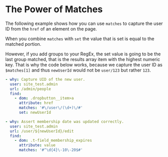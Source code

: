 <!--
id: matches
tags: ''
-->

# The Power of Matches

The following example shows how you can use `matches` to capture the user ID from the `href` of an element on the page.

When you combine `matches` with `set` the value that is set is equal to the matched portion.

However, if you add groups to your RegEx, the set value is going to be the last group matched, that is the results array item with the highest numeric key. That is why the code below works, because we capture the user ID as `$matches[1]` and thus `newUserId` would not be `user/123` but rather `123`.

```yaml
- why: Capture UID of the new user.
  user: site_test.admin
  url: /admin/people
  find:
    - dom: .dropbutton__item>a
      attribute: href
      matches: '#\/user\/(\d+)\/#'
      set: newUserId

- why: Assert membership date was updated correctly.
  user: site_test.admin
  url: /user/${newUserId}/edit
  find:
    - dom: .t-field_membership_expires
      attribute: value
      matches: '#^\d{4}\-10\-20$#'      
```
